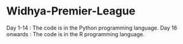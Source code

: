 # Widhya-Premier-League

Day 1-14 : The code is in the Python programming language. 
Day 16 onwards : The code is in the R programming language. 
